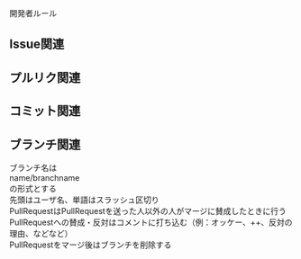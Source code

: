 開発者ルール

Issue関連  
----------------------
  
プルリク関連  
-----------------------

コミット関連  
------------------------

ブランチ関連  
--------------------------
ブランチ名は  
name/branchname  
の形式とする  
先頭はユーザ名、単語はスラッシュ区切り  
PullRequestはPullRequestを送った人以外の人がマージに賛成したときに行う  
PullRequestへの賛成・反対はコメントに打ち込む（例：オッケー、++、反対の理由、などなど）  
PullRequestをマージ後はブランチを削除する  
